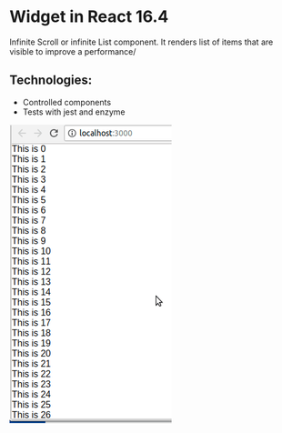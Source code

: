 # Widget in React 16.4

Infinite Scroll or infinite List component. It renders list of items that are visible to improve a performance/

## Technologies:

* Controlled components
* Tests with jest and enzyme

![img](./renders_only_on_screen.gif) 